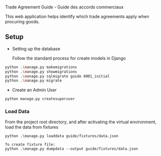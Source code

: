Trade Agreement Guide - Guide des accords commerciaux

This web application helps identify which trade agreements apply when 
procuring goods.

## Setup ##

+ Setting up the database

  Follow the standard process for create models in Django 
```bash
python .\manage.py makemigrations
python .\manage.py showmigrations
python .\manage.py sqlmigrate guide 0001_initial
python .\manage.py migrate
```

+ Create an Admin User

```bash
python manage.py createsuperuser
```








### Load Data ###

From the project root directory, and after activating the virtual environment, load the data from fixtures
```
python .\manage.py loaddata guide/fixtures/data.json

To create fixture file:
python .\manage.py dumpdata --output guide/fixtures/data.json
```

